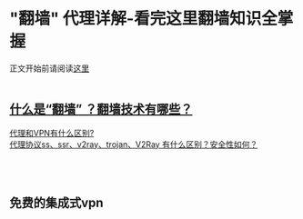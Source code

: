# "翻墙" 代理详解-看完这里翻墙知识全掌握  

正文开始前请阅读[这里](preamble.md)
<br>
<br>  

## [什么是“翻墙” ？翻墙技术有哪些？](#1)
[代理和VPN有什么区别?](代理和VPN有什么区别.md)  
[代理协议ss、ssr、v2ray、trojan、V2Ray 有什么区别？安全性如何？](https://www.xiaoglt.top/%e4%bb%a3%e7%90%86%e5%8d%8f%e8%ae%aess%e3%80%81ssr%e3%80%81v2ray%e3%80%81trojan%e3%80%81v2ray/)  

<br>
<br>

## 免费的集成式vpn


